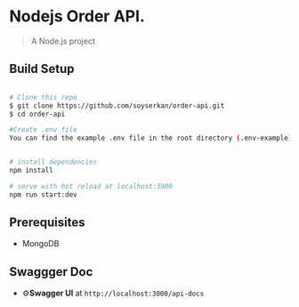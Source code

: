 # Nodejs Order API.

> A Node.js project

## Build Setup

``` bash

# Clone this repo
$ git clone https://github.com/soyserkan/order-api.git
$ cd order-api

#Create .env file
You can find the example .env file in the root directory (.env-example)


# install dependencies
npm install

# serve with hot reload at localhost:3000
npm run start:dev
```
## Prerequisites
- MongoDB

## Swaggger Doc 
* ⚙️**Swagger UI** at `http://localhost:3000/api-docs`


